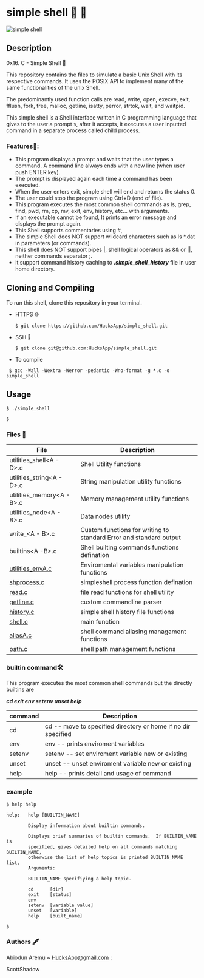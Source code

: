 # simple shell 🐚 🐌

![simple shell](https://github.com/HucksApp/simple_shell/assets/58187974/7c75e9f7-ed96-4775-a907-e39a4df76bf5)

## Description 

0x16. C - Simple Shell 🐌

This repository contains the files to simulate a basic Unix Shell with its respective commands. It uses the POSIX API to implement many of the same functionalities of the unix Shell.

The predominantly used function calls are read, write, open, execve, exit, fflush, fork, free, malloc, getline, isatty, perror, strtok, wait, and waitpid.

This simple shell is a Shell interface written in C programming language that gives to the user a prompt `$`, after it accepts, it executes a user inputted command in a separate process called child process.


### Features🔭:
* This program displays a prompt and waits that the user types a command. A command line always ends with a new line (when user push ENTER key).
* The prompt is displayed again each time a command has been executed.
* When the user enters exit, simple shell will end and returns the status 0.
* The user could stop the program using Ctrl+D (end of file).
* This program executes the most common shell commands as ls, grep, find, pwd, rm, cp, mv, exit, env, history, etc... with arguments.
* If an executable cannot be found, It prints an error message and displays the prompt again.
* This Shell supports commentaries using #,
* The simple Shell does NOT support wildcard characters such as ls *.dat in parameters (or commands).
* This shell does NOT support pipes |, shell logical operators as && or ||, neither commands separator ;.
* it support command history caching to ***.simple_shell_history*** file in user home directory.

## Cloning and Compiling
To run this shell, clone this repository in your terminal.
* HTTPS 🌐
  ```
  $ git clone https://github.com/HucksApp/simple_shell.git
  ```
* SSH 🐚
  ```
  $ git clone git@github.com:HucksApp/simple_shell.git
  ```
* To compile
 ```
  $ gcc -Wall -Wextra -Werror -pedantic -Wno-format -g *.c -o simple_shell
```

## Usage

```
$ ./simple_shell

$
```

### Files 📄

File                            |          Description
--------------------------------|---------------------
utilities_shell<A - D>.c        | Shell Utility functions
utilities_string<A - D>.c       | String manipulation utility functions
utilities_memory<A - B>.c       | Memory management utility functions
utilities_node<A - B>.c         | Data nodes utility 
write_<A - B>.c                 | Custom functions for writing to standard Error and standard output
builtins<A -B>.c                | Shell builting commands functions defination
[utilities_envA.c](./utilities_envA.c) | Enviromental variables manipulation functions
[shprocess.c](./shprocess.c)        | simpleshell process function defination
[read.c](./read.c)                  | file read functions for shell utility
[getline.c](./getline.c)            | custom commandline parser
[history.c](./history.c)            | simple shell history file functions
[shell.c](./shell.c)                | main function 
[aliasA.c](./aliasA.c)              | shell command aliasing managament functions
[path.c](./path.c)                  | shell path management functions



### builtin command🛠
This program executes the most common shell commands but the directly builtins are

***cd exit env setenv unset help***

command       |      Description
--------------|------------------
cd            |  cd <directory>   -- move to specified directory or home if no dir specified
env           | env  --  prints enviroment variables
setenv        | setenv <variable> <value> -- set enviroment variable new or existing
unset         | unset <variable>  -- unset enviroment variable new or existing
help          | help <command>  -- prints detail and usage of command

### example
```
$ help help

help:   help [BUILTIN_NAME]

        Display information about builtin commands.

        Displays brief summaries of builtin commands.  If BUILTIN_NAME is
        specified, gives detailed help on all commands matching BUILTIN_NAME,
        otherwise the list of help topics is printed BUILTIN_NAME list.
        Arguments:

        BUILTIN_NAME specifiying a help topic.

        cd      [dir]
        exit    [status]
        env
        setenv  [variable value]
        unset   [variable]
        help    [built_name]

$
```

### Authors 🖋

Abiodun Aremu ~ HucksApp@gmail.com :

ScottShadow




 
